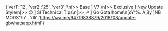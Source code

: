 {'ver1':'12', 'ver2':'25', 'ver3':'\n[>> Base ] V7 \n[>> Exclusive ] New Update Style\n[>> 😌 ] Sl Technical Tips\n[>> ☭ ] Go Gota home\n[ðŸ‘‰ Â¸By ]NB MODS"\n' , 'dli':'https://wa.me/94719838879/2018/08/update-gbwhatsapp.html'}














